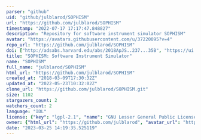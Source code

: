 ```yaml
---
parser: "github"
uid: "github/julblarod/SOPHISM"
url: "https://github.com/julblarod/SOPHISM"
timestamp: "2022-07-17 17:17:47.848827"
description: "Repository for software instrument simulator SOPHISM"
avatar: "https://avatars.githubusercontent.com/u/37220095?v=4"
repo_url: "https://github.com/julblarod/SOPHISM"
doi: ["http://adsabs.harvard.edu/abs/2018ApJS..237...35B", "https://ui.adsabs.harvard.edu/abs/2018ascl.soft10017B/abstract"]
title: "SOPHISM: Software Instrument Simulator"
name: "SOPHISM"
full_name: "julblarod/SOPHISM"
html_url: "https://github.com/julblarod/SOPHISM"
created_at: "2018-03-09T17:30:32Z"
updated_at: "2022-05-23T10:32:02Z"
clone_url: "https://github.com/julblarod/SOPHISM.git"
size: 1102
stargazers_count: 2
watchers_count: 2
language: "IDL"
license: {"key": "lgpl-2.1", "name": "GNU Lesser General Public License v2.1", "spdx_id": "LGPL-2.1", "url": "https://api.github.com/licenses/lgpl-2.1", "node_id": "MDc6TGljZW5zZTEx"}
owner: {"html_url": "https://github.com/julblarod", "avatar_url": "https://avatars.githubusercontent.com/u/37220095?v=4", "login": "julblarod", "type": "User"}
date: "2023-03-25 14:19:35.525119"
---
```

